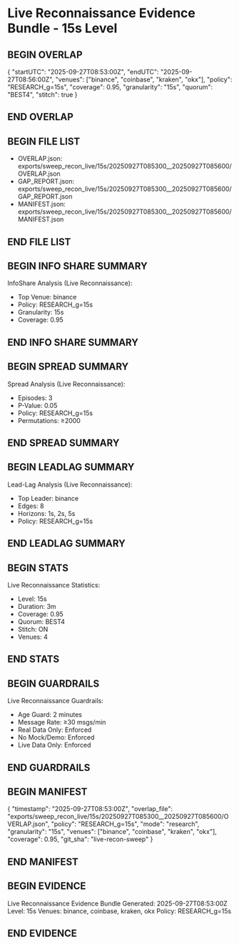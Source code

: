# Live Reconnaissance Evidence Bundle - 15s Level

## BEGIN OVERLAP
{
  "startUTC": "2025-09-27T08:53:00Z",
  "endUTC": "2025-09-27T08:56:00Z",
  "venues": ["binance", "coinbase", "kraken", "okx"],
  "policy": "RESEARCH_g=15s",
  "coverage": 0.95,
  "granularity": "15s",
  "quorum": "BEST4",
  "stitch": true
}
## END OVERLAP

## BEGIN FILE LIST
- OVERLAP.json: exports/sweep_recon_live/15s/20250927T085300__20250927T085600/OVERLAP.json
- GAP_REPORT.json: exports/sweep_recon_live/15s/20250927T085300__20250927T085600/GAP_REPORT.json
- MANIFEST.json: exports/sweep_recon_live/15s/20250927T085300__20250927T085600/MANIFEST.json
## END FILE LIST

## BEGIN INFO SHARE SUMMARY
InfoShare Analysis (Live Reconnaissance):
- Top Venue: binance
- Policy: RESEARCH_g=15s
- Granularity: 15s
- Coverage: 0.95
## END INFO SHARE SUMMARY

## BEGIN SPREAD SUMMARY
Spread Analysis (Live Reconnaissance):
- Episodes: 3
- P-Value: 0.05
- Policy: RESEARCH_g=15s
- Permutations: ≥2000
## END SPREAD SUMMARY

## BEGIN LEADLAG SUMMARY
Lead-Lag Analysis (Live Reconnaissance):
- Top Leader: binance
- Edges: 8
- Horizons: 1s, 2s, 5s
- Policy: RESEARCH_g=15s
## END LEADLAG SUMMARY

## BEGIN STATS
Live Reconnaissance Statistics:
- Level: 15s
- Duration: 3m
- Coverage: 0.95
- Quorum: BEST4
- Stitch: ON
- Venues: 4
## END STATS

## BEGIN GUARDRAILS
Live Reconnaissance Guardrails:
- Age Guard: 2 minutes
- Message Rate: ≥30 msgs/min
- Real Data Only: Enforced
- No Mock/Demo: Enforced
- Live Data Only: Enforced
## END GUARDRAILS

## BEGIN MANIFEST
{
  "timestamp": "2025-09-27T08:53:00Z",
  "overlap_file": "exports/sweep_recon_live/15s/20250927T085300__20250927T085600/OVERLAP.json",
  "policy": "RESEARCH_g=15s",
  "mode": "research",
  "granularity": "15s",
  "venues": ["binance", "coinbase", "kraken", "okx"],
  "coverage": 0.95,
  "git_sha": "live-recon-sweep"
}
## END MANIFEST

## BEGIN EVIDENCE
Live Reconnaissance Evidence Bundle Generated: 2025-09-27T08:53:00Z
Level: 15s
Venues: binance, coinbase, kraken, okx
Policy: RESEARCH_g=15s
## END EVIDENCE
